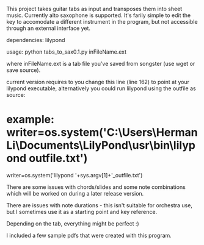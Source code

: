This project takes guitar tabs as input and transposes them into sheet music.  Currently alto saxophone is supported.  It's farily simple to edit the key to accomodate a different instrument in the program, but not accessible through an external interface yet.

dependencies: lilypond

usage: python tabs_to_sax0.1.py inFileName.ext

where inFileName.ext is a tab file you've saved from songster (use wget or save source).

current version requires to you change this line (line 162) to point at your lilypond executable, alternatively you could run lilypond using the outfile as source:

# example: writer=os.system('C:\\Users\\Herman Li\\Documents\\LilyPond\\usr\\bin\\lilypond outfile.txt')

writer=os.system('lilypond '+sys.argv[1]+'_outfile.txt')

There are some issues with chords/slides and some note combinations which will be worked on during a later release version.

There are issues with note durations - this isn't suitable for orchestra use, but I sometimes use it as a starting point and key reference.

Depending on the tab, everything might be perfect :)

I included a few sample pdfs that were created with this program.
